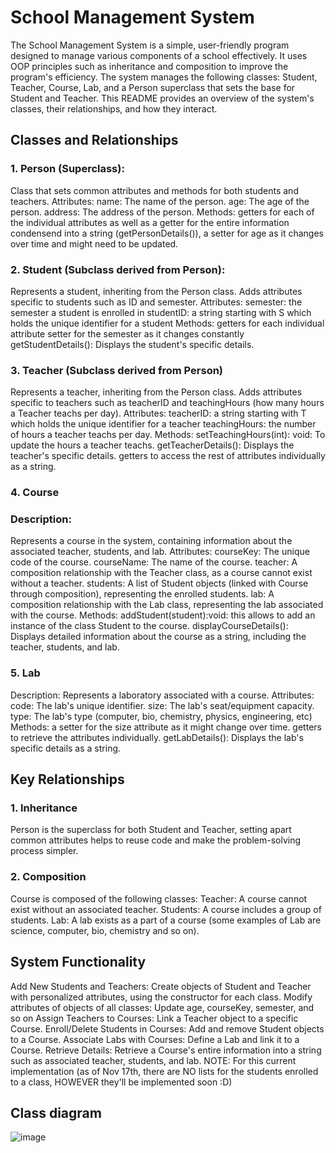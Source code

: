 # School Management System
The School Management System is a simple, user-friendly program designed to manage various components of a school effectively. It uses OOP principles such as inheritance and composition to improve the program's efficiency. The system manages the following classes: Student, Teacher, Course, Lab, and a Person superclass that sets the base for Student and Teacher.
This README provides an overview of the system's classes, their relationships, and how they interact.

## Classes and Relationships
### 1. Person (Superclass):
  Class that sets common attributes and methods for both students and teachers.
Attributes:
name: The name of the person.
age: The age of the person.
address: The address of the person.
Methods:
getters for each of the individual attributes as well as a getter for the entire information condensend into a string (getPersonDetails()), a setter for age as it changes over time and might need to be updated.

### 2. Student (Subclass derived from Person):
Represents a student, inheriting from the Person class. Adds attributes specific to students such as ID and semester.
Attributes:
semester: the semester a student is enrolled in
studentID: a string starting with S which holds the unique identifier for a student
Methods:
getters for each individual attribute
setter for the semester as it changes constantly
getStudentDetails(): Displays the student's specific details.

### 3. Teacher (Subclass derived from Person)
Represents a teacher, inheriting from the Person class. Adds attributes specific to teachers such as teacherID and teachingHours (how many hours a Teacher teachs per day).
Attributes:
teacherID: a string starting with T which holds the unique identifier for a teacher
teachingHours: the number of hours a teacher teachs per day.
Methods:
setTeachingHours(int): void: To update the hours a teacher teachs.
getTeacherDetails(): Displays the teacher's specific details.
getters to access the rest of attributes individually as a string.

### 4. Course
### Description:
Represents a course in the system, containing information about the associated teacher, students, and lab.
Attributes:
courseKey: The unique code of the course.
courseName: The name of the course.
teacher: A composition relationship with the Teacher class, as a course cannot exist without a teacher.
students: A list of Student objects (linked with Course through composition), representing the enrolled students.
lab: A composition relationship with the Lab class, representing the lab associated with the course.
Methods:
addStudent(student):void: this  allows to add an instance of the class Student to the course.
displayCourseDetails(): Displays detailed information about the course as a string, including the teacher, students, and lab.

### 5. Lab
Description:
Represents a laboratory associated with a course.
Attributes:
code: The lab's unique identifier.
size: The lab's seat/equipment capacity.
type: The lab's type (computer, bio, chemistry, physics, engineering, etc)
Methods:
a setter for the size attribute as it might change over time.
getters to retrieve the attributes individually.
getLabDetails(): Displays the lab's specific details as a string.

## Key Relationships
### 1. Inheritance
Person is the superclass for both Student and Teacher, setting apart common attributes helps to reuse code and make the problem-solving process simpler.
### 2. Composition
Course is composed of the following classes:
Teacher: A course cannot exist without an associated teacher.
Students: A course includes a group of students.
Lab: A lab exists as a part of a course (some examples of Lab are science, computer, bio, chemistry and so on).

## System Functionality
Add New Students and Teachers: 
Create objects of Student and Teacher with personalized attributes, using the constructor for each class.
Modify attributes of objects of all classes:
Update age, courseKey, semester, and so on
Assign Teachers to Courses: 
Link a Teacher object to a specific Course.
Enroll/Delete Students in Courses: 
Add and remove Student objects to a Course.
Associate Labs with Courses: 
Define a Lab and link it to a Course.
Retrieve Details: 
Retrieve a Course's entire information into a string such as associated teacher, students, and lab.
NOTE: 
For this current implementation (as of Nov 17th, there are NO lists for the students enrolled to a class, HOWEVER they'll be implemented soon :D)

## Class diagram
![image](https://github.com/user-attachments/assets/abb848ed-225f-448e-8684-bc06844eae77)






